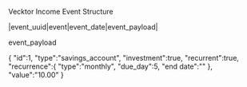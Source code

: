 Vecktor Income Event Structure

|event_uuid|event|event_date|event_payload|

event_payload

{ "id":1, "type":"savings_account", "investment":true, "recurrent":true, "recurrence":{ "type":"monthly", "due_day":5, "end date":"" }, "value":"10.00" }